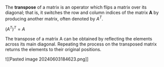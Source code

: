 The **transpose** of a matrix is an operator which flips a matrix over its diagonal; that is, it switches the row and column indices of the matrix **A** by producing another matrix, often denoted by $A^T$.

$(A^T)^T = A$

The transpose of a matrix A can be obtained by reflecting the elements across its main diagonal. Repeating the process on the transposed matrix returns the elements to their original positions.

![[Pasted image 20240603184623.png]]